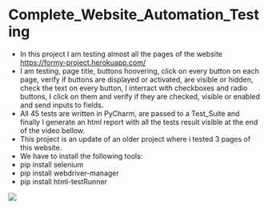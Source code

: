 # Complete_Website_Automation_Testing
- In this project I am testing almost all the pages of the website https://formy-project.herokuapp.com/
- I am testing, page title, buttons hoovering, click on every button on each page, verify if buttons are displayed or activated, are visible or hidden, check the text on every button, I interract with checkboxes and radio buttons, I click on them and verify if they are checked, visible or enabled and send inputs to fields.
- All 45 tests are written in PyCharm, are passed to a Test_Suite and finally I generate an html report with all the tests result visible at the end of the video bellow. 
- This project is an update of an older project where i tested 3 pages of this website.
- We have to install the following tools:
- pip install selenium
- pip install webdriver-manager 
- pip install html-testRunner


[![](https://markdown-videos.deta.dev/youtube/lOuCrJrdZVY)](https://youtu.be/lOuCrJrdZVY)
